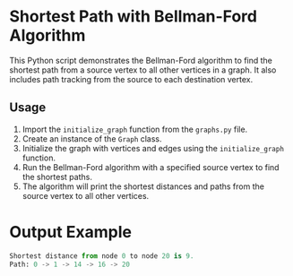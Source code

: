 # Shortest Path with Bellman-Ford Algorithm

This Python script demonstrates the Bellman-Ford algorithm to find the shortest path from a source vertex to all other vertices in a graph. It also includes path tracking from the source to each destination vertex.

## Usage

1. Import the `initialize_graph` function from the `graphs.py` file.
2. Create an instance of the `Graph` class.
3. Initialize the graph with vertices and edges using the `initialize_graph` function.
4. Run the Bellman-Ford algorithm with a specified source vertex to find the shortest paths.
5. The algorithm will print the shortest distances and paths from the source vertex to all other vertices.

# Output Example

```python
Shortest distance from node 0 to node 20 is 9.
Path: 0 -> 1 -> 14 -> 16 -> 20
